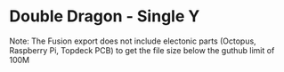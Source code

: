 # Double Dragon - Single Y


Note: The Fusion export does not include electonic parts (Octopus, Raspberry Pi, Topdeck PCB)
to get the file size below the guthub limit of 100M


